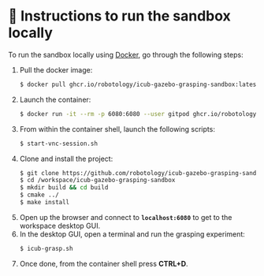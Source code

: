 🔽 Instructions to run the sandbox locally
==========================================

To run the sandbox locally using [Docker](https://docs.docker.com/get-docker), go through the following steps:
1. Pull the docker image:
    ```sh
    $ docker pull ghcr.io/robotology/icub-gazebo-grasping-sandbox:latest
    ```
1. Launch the container:
    ```sh
    $ docker run -it --rm -p 6080:6080 --user gitpod ghcr.io/robotology/icub-gazebo-grasping-sandbox:latest
    ```
1. From within the container shell, launch the following scripts:
    ```sh
    $ start-vnc-session.sh
    ```
1. Clone and install the project:
    ```sh
    $ git clone https://github.com/robotology/icub-gazebo-grasping-sandbox.git /workspace/icub-gazebo-grasping-sandbox
    $ cd /workspace/icub-gazebo-grasping-sandbox 
    $ mkdir build && cd build
    $ cmake ../
    $ make install
    ```
1. Open up the browser and connect to **`localhost:6080`** to get to the workspace desktop GUI.
1. In the desktop GUI, open a terminal and run the grasping experiment:
   ```sh
   $ icub-grasp.sh
   ```
1. Once done, from the container shell press **CTRL+D**.

